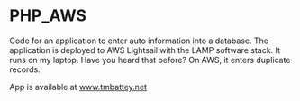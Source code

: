 # PHP_AWS
Code for an application to enter auto information into a database. The application is deployed to AWS Lightsail with the LAMP software stack.  It runs on my laptop.  Have you heard that before?  On AWS, it enters duplicate records.

App is available at www.tmbattey.net
